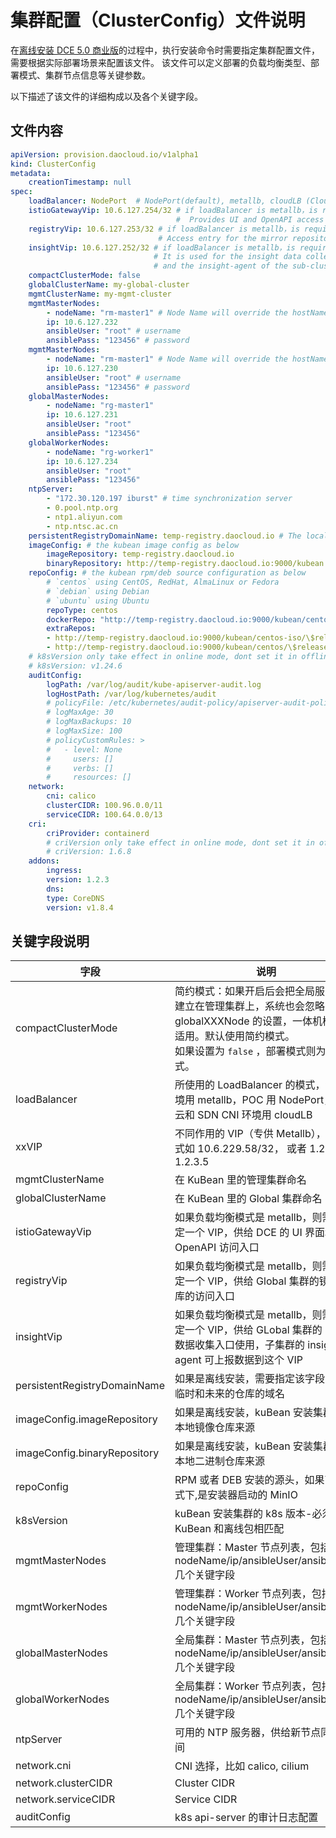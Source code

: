 # 集群配置（ClusterConfig）文件说明

在[离线安装 DCE 5.0 商业版](start-install.md)的过程中，执行安装命令时需要指定集群配置文件，需要根据实际部署场景来配置该文件。
该文件可以定义部署的负载均衡类型、部署模式、集群节点信息等关键参数。

以下描述了该文件的详细构成以及各个关键字段。

## 文件内容

```yaml
apiVersion: provision.daocloud.io/v1alpha1
kind: ClusterConfig
metadata:
    creationTimestamp: null
spec:
    loadBalancer: NodePort  # NodePort(default), metallb, cloudLB (Cloud Controller)
    istioGatewayVip: 10.6.127.254/32 # if loadBalancer is metallb，is requireded.
                                     #  Provides UI and OpenAPI access to DCE.
    registryVip: 10.6.127.253/32 # if loadBalancer is metallb，is requireded.
                                 # Access entry for the mirror repository of the Global cluster
    insightVip: 10.6.127.252/32 # if loadBalancer is metallb，is requireded.
                                # It is used for the insight data collection portal of the GLobal cluster,
                                # and the insight-agent of the sub-cluster can report data to this VIP
    compactClusterMode: false
    globalClusterName: my-global-cluster
    mgmtClusterName: my-mgmt-cluster
    mgmtMasterNodes:
        - nodeName: "rm-master1" # Node Name will override the hostName, should align with RFC1123 stsandard
        ip: 10.6.127.232
        ansibleUser: "root" # username
        ansiblePass: "123456" # password
    mgmtMasterNodes:
        - nodeName: "rm-master1" # Node Name will override the hostName, should align with RFC1123 stsandard
        ip: 10.6.127.230
        ansibleUser: "root" # username
        ansiblePass: "123456" # password
    globalMasterNodes:
        - nodeName: "rg-master1"
        ip: 10.6.127.231
        ansibleUser: "root"
        ansiblePass: "123456"
    globalWorkerNodes:
        - nodeName: "rg-worker1"
        ip: 10.6.127.234
        ansibleUser: "root"
        ansiblePass: "123456"
    ntpServer:
        - "172.30.120.197 iburst" # time synchronization server
        - 0.pool.ntp.org
        - ntp1.aliyun.com
        - ntp.ntsc.ac.cn
    persistentRegistryDomainName: temp-registry.daocloud.io # The local image registry which images come from.
    imageConfig: # the kubean image config as below
        imageRepository: temp-registry.daocloud.io
        binaryRepository: http://temp-registry.daocloud.io:9000/kubean
    repoConfig: # the kubean rpm/deb source configuration as below
        # `centos` using CentOS, RedHat, AlmaLinux or Fedora
        # `debian` using Debian
        # `ubuntu` using Ubuntu
        repoType: centos
        dockerRepo: "http://temp-registry.daocloud.io:9000/kubean/centos/$releasever/os/$basearch"
        extraRepos:
        - http://temp-registry.daocloud.io:9000/kubean/centos-iso/\$releasever/os/\$basearch
        - http://temp-registry.daocloud.io:9000/kubean/centos/\$releasever/os/\$basearch
    # k8sVersion only take effect in online mode, dont set it in offline mode
    # k8sVersion: v1.24.6
    auditConfig:
        logPath: /var/log/audit/kube-apiserver-audit.log
        logHostPath: /var/log/kubernetes/audit
        # policyFile: /etc/kubernetes/audit-policy/apiserver-audit-policy.yaml
        # logMaxAge: 30
        # logMaxBackups: 10
        # logMaxSize: 100
        # policyCustomRules: >
        #   - level: None
        #     users: []
        #     verbs: []
        #     resources: []
    network:
        cni: calico
        clusterCIDR: 100.96.0.0/11
        serviceCIDR: 100.64.0.0/13
    cri:
        criProvider: containerd
        # criVersion only take effect in online mode, dont set it in offline mode
        # criVersion: 1.6.8
    addons:
        ingress:
        version: 1.2.3
        dns:
        type: CoreDNS
        version: v1.8.4
```

## 关键字段说明

| 字段                         | 说明                                                                                                                                                                           | 默认值                                                 |
| ---------------------------- | ------------------------------------------------------------------------------------------------------------------------------------------------------------------------------ | ------------------------------------------------------ |
| compactClusterMode           | 简约模式：如果开启后会把全局服务集群建立在管理集群上，系统也会忽略 globalXXXNode 的设置，一体机模式也适用。默认使用简约模式。<br />如果设置为 `false` ，部署模式则为经典模式。 | true                                                   |
| loadBalancer                 | 所使用的 LoadBalancer 的模式，物理环境用 metallb，POC 用 NodePort，公有云和 SDN CNI 环境用 cloudLB                                                                             | NodePort(default), metallb, cloudLB (Cloud Controller) |
| xxVIP                        | 不同作用的 VIP（专供 Metallb），注意格式如 10.6.229.58/32， 或者 1.2.3.4-1.2.3.5                                                                                               | NA                                                     |
| mgmtClusterName              | 在 KuBean 里的管理集群命名                                                                                                                                                     | NA                                                     |
| globalClusterName            | 在 KuBean 里的 Global 集群命名                                                                                                                                                 | NA                                                     |
| istioGatewayVip              | 如果负载均衡模式是 metallb，则需要指定一个 VIP，供给 DCE 的 UI 界面和 OpenAPI 访问入口                                                                                         | NA                                                     |
| registryVip                  | 如果负载均衡模式是 metallb，则需要指定一个 VIP，供给 Global 集群的镜像仓库的访问入口                                                                                           | NA                                                     |
| insightVip                   | 如果负载均衡模式是 metallb，则需要指定一个 VIP，供给 GLobal 集群的 insight 数据收集入口使用，子集群的 insight-agent 可上报数据到这个 VIP                                       | NA                                                     |
| persistentRegistryDomainName | 如果是离线安装，需要指定该字段，指定临时和未来的仓库的域名                                                                                                                     | NA                                                     |
| imageConfig.imageRepository  | 如果是离线安装，kuBean 安装集群时的本地镜像仓库来源                                                                                                                            | NA                                                     |
| imageConfig.binaryRepository | 如果是离线安装，kuBean 安装集群时的本地二进制仓库来源                                                                                                                          | https://files.m.daocloud.io                            |
| repoConfig                   | RPM 或者 DEB 安装的源头，如果离线模式下,是安装器启动的 MinIO                                                                                                                   | NA                                                     |
| k8sVersion                   | kuBean 安装集群的 k8s 版本-必须跟 KuBean 和离线包相匹配                                                                                                                        | NA                                                     |
| mgmtMasterNodes              | 管理集群：Master 节点列表，包括 nodeName/ip/ansibleUser/ansiblePass 几个关键字段                                                                                               | NA                                                     |
| mgmtWorkerNodes              | 管理集群：Worker 节点列表，包括 nodeName/ip/ansibleUser/ansiblePass 几个关键字段                                                                                               | NA                                                     |
| globalMasterNodes            | 全局集群：Master 节点列表，包括 nodeName/ip/ansibleUser/ansiblePass 几个关键字段                                                                                               | NA                                                     |
| globalWorkerNodes            | 全局集群：Worker 节点列表，包括 nodeName/ip/ansibleUser/ansiblePass 几个关键字段                                                                                               | NA                                                     |
| ntpServer                    | 可用的 NTP 服务器，供给新节点同步时间                                                                                                                                          | NA                                                     |
| network.cni                  | CNI 选择，比如 calico, cilium                                                                                                                                                  | calico                                                 |
| network.clusterCIDR          | Cluster CIDR                                                                                                                                                                   | NA                                                     |
| network.serviceCIDR          | Service CIDR                                                                                                                                                                   | NA                                                     |
| auditConfig                  | k8s api-server 的审计日志配置                                                                                                                                                  | 默认关闭                                               |
